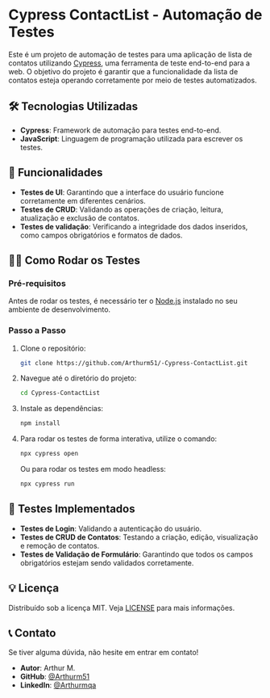 # Cypress ContactList - Automação de Testes

Este é um projeto de automação de testes para uma aplicação de lista de contatos utilizando [Cypress](https://www.cypress.io/), uma ferramenta de teste end-to-end para a web. O objetivo do projeto é garantir que a funcionalidade da lista de contatos esteja operando corretamente por meio de testes automatizados.

## 🛠️ Tecnologias Utilizadas

- **Cypress**: Framework de automação para testes end-to-end.
- **JavaScript**: Linguagem de programação utilizada para escrever os testes.

## 🚀 Funcionalidades

- **Testes de UI**: Garantindo que a interface do usuário funcione corretamente em diferentes cenários.
- **Testes de CRUD**: Validando as operações de criação, leitura, atualização e exclusão de contatos.
- **Testes de validação**: Verificando a integridade dos dados inseridos, como campos obrigatórios e formatos de dados.

## 🧑‍💻 Como Rodar os Testes

### Pré-requisitos

Antes de rodar os testes, é necessário ter o [Node.js](https://nodejs.org/) instalado no seu ambiente de desenvolvimento.

### Passo a Passo

1. Clone o repositório:
   ```bash
   git clone https://github.com/Arthurm51/-Cypress-ContactList.git

2. Navegue até o diretório do projeto:

   ```bash
   cd Cypress-ContactList
   ```

3. Instale as dependências:

   ```bash
   npm install
   ```

4. Para rodar os testes de forma interativa, utilize o comando:

   ```bash
   npx cypress open
   ```

   Ou para rodar os testes em modo headless:

   ```bash
   npx cypress run
   ```

## 🧪 Testes Implementados

* **Testes de Login**: Validando a autenticação do usuário.
* **Testes de CRUD de Contatos**: Testando a criação, edição, visualização e remoção de contatos.
* **Testes de Validação de Formulário**: Garantindo que todos os campos obrigatórios estejam sendo validados corretamente.

## 💡 Licença

Distribuído sob a licença MIT. Veja [LICENSE](LICENSE) para mais informações.

## 📞 Contato

Se tiver alguma dúvida, não hesite em entrar em contato!

* **Autor**: Arthur M.
* **GitHub**: [@Arthurm51](https://github.com/Arthurm51)
* **LinkedIn**: [@Arthurmqa]([https://github.com/Arthurm51](https://www.linkedin.com/in/arthurmachadoqa/))

```


